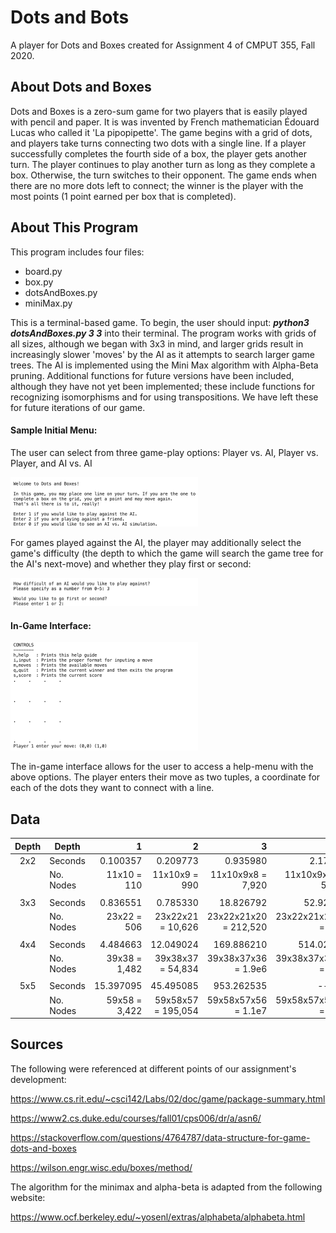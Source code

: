 # Dots and Bots

A player for Dots and Boxes created for Assignment 4 of CMPUT 355, Fall 2020. 

## About Dots and Boxes

Dots and Boxes is a zero-sum game for two players that is easily played with pencil and paper. It is was invented by French mathematician Édouard Lucas who called it 'La pipopipette'. The game begins with a grid of dots, and players take turns connecting two dots with a single line. If a player successfully completes the fourth side of a box, the player gets another turn. The player continues to play another turn as long as they complete a box. Otherwise, the turn switches to their opponent. The game ends when there are no more dots left to connect; the winner is the player with the most points (1 point earned per box that is completed). 

## About This Program

This program includes four files:

- board.py
- box.py
- dotsAndBoxes.py
- miniMax.py

This is a terminal-based game. To begin, the user should input: ***python3 dotsAndBoxes.py 3 3*** into their terminal. The program works with grids of all sizes, although we began with 3x3 in mind, and larger grids result in increasingly slower 'moves' by the AI as it attempts to search larger game trees. The AI is implemented using the Mini Max algorithm with Alpha-Beta pruning. Additional functions for future versions have been included, although they have not yet been implemented; these include functions for recognizing isomorphisms and for using transpositions. We have left these for future iterations of our game.

#### **Sample Initial Menu:**

The user can select from three game-play options: Player vs. AI, Player vs. Player, and AI vs. AI

<img src="https://github.com/christopher-M-Wood/CMPUT355-Assignment4/blob/master/RMimg1.png" alt="RMimg1" style="zoom:50%;" />





For games played against the AI, the player may additionally select the game's difficulty (the depth to which the game will search the game tree for the AI's next-move) and whether they play first or second:

<img src="https://github.com/christopher-M-Wood/CMPUT355-Assignment4/blob/master/RMimg2.png" alt="RMimg2" style="zoom:50%;" />



#### **In-Game Interface:**

<img src="https://github.com/christopher-M-Wood/CMPUT355-Assignment4/blob/master/RMimg3.png" alt="RMimg3" style="zoom:50%;"/>

The in-game interface allows for the user to access a help-menu with the above options. The player enters their move as two tuples, a coordinate for each of the dots they want to connect with a line.

## Data

| Depth | Depth     |              1 |                  2 |                     3 |                       4 |                          5 |
| :---: | --------- | -------------: | -----------------: | --------------------: | ----------------------: | -------------------------: |
|  2x2  | Seconds   |       0.100357 |           0.209773 |              0.935980 |                2.175184 |                   8.914355 |
|       | No. Nodes |    11x10 = 110 |      11x10x9 = 990 |     11x10x9x8 = 7,920 |    11x10x9x8x7 = 55,440 |    11x10x9x8x7x6 = 332,640 |
|       |           |                |                    |                       |                         |                            |
|  3x3  | Seconds   |       0.836551 |           0.785330 |             18.826792 |               52.928475 |                 495.647413 |
|       | No. Nodes |    23x22 = 506 |  23x22x21 = 10,626 | 23x22x21x20 = 212,520 | 23x22x21x20x19 =  4.0e6 |  23x22x21x20x19x18 = 7.2e7 |
|       |           |                |                    |                       |                         |                            |
|  4x4  | Seconds   |       4.484663 |          12.049024 |            169.886210 |              514.022982 |                     ------ |
|       | No. Nodes | 39x38 =  1,482 |  39x38x37 = 54,834 |   39x38x37x36 = 1.9e6 |  39x38x37x36x35 = 6.9e7 |  39x38x37x36x35x34 = 2.3e9 |
|       |           |                |                    |                       |                         |                            |
|  5x5  | Seconds   |      15.397095 |          45.495085 |            953.262535 |                  ------ |                     ------ |
|       | No. Nodes |  59x58 = 3,422 | 59x58x57 = 195,054 |   59x58x57x56 = 1.1e7 |  59x58x57x56x55 = 6.0e8 | 59x58x57x56x55x54 = 3.2e10 |

## Sources

The following were referenced at different points of our assignment's development:

https://www.cs.rit.edu/~csci142/Labs/02/doc/game/package-summary.html

https://www2.cs.duke.edu/courses/fall01/cps006/dr/a/asn6/

https://stackoverflow.com/questions/4764787/data-structure-for-game-dots-and-boxes

https://wilson.engr.wisc.edu/boxes/method/

 The algorithm for the minimax and alpha-beta is adapted from the following website:

https://www.ocf.berkeley.edu/~yosenl/extras/alphabeta/alphabeta.html